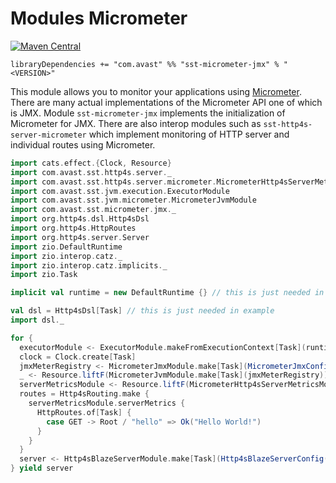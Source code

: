 # Modules Micrometer

[![Maven Central](https://img.shields.io/maven-central/v/com.avast/sst-micrometer-jmx_2.12)](https://repo1.maven.org/maven2/com/avast/sst-micrometer-jmx_2.12/)

`libraryDependencies += "com.avast" %% "sst-micrometer-jmx" % "<VERSION>"`

This module allows you to monitor your applications using [Micrometer](https://micrometer.io). There are many actual implementations of 
the Micrometer API one of which is JMX. Module `sst-micrometer-jmx` implements the initialization of Micrometer for JMX. There are also
interop modules such as `sst-http4s-server-micrometer` which implement monitoring of HTTP server and individual routes using Micrometer.

```scala mdoc
import cats.effect.{Clock, Resource}
import com.avast.sst.http4s.server._
import com.avast.sst.http4s.server.micrometer.MicrometerHttp4sServerMetricsModule
import com.avast.sst.jvm.execution.ExecutorModule
import com.avast.sst.jvm.micrometer.MicrometerJvmModule
import com.avast.sst.micrometer.jmx._
import org.http4s.dsl.Http4sDsl
import org.http4s.HttpRoutes
import org.http4s.server.Server
import zio.DefaultRuntime
import zio.interop.catz._
import zio.interop.catz.implicits._
import zio.Task

implicit val runtime = new DefaultRuntime {} // this is just needed in example

val dsl = Http4sDsl[Task] // this is just needed in example
import dsl._

for {
  executorModule <- ExecutorModule.makeFromExecutionContext[Task](runtime.Platform.executor.asEC)
  clock = Clock.create[Task]
  jmxMeterRegistry <- MicrometerJmxModule.make[Task](MicrometerJmxConfig("com.avast"))
  _ <- Resource.liftF(MicrometerJvmModule.make[Task](jmxMeterRegistry))
  serverMetricsModule <- Resource.liftF(MicrometerHttp4sServerMetricsModule.make[Task](jmxMeterRegistry, clock))
  routes = Http4sRouting.make {
    serverMetricsModule.serverMetrics {
      HttpRoutes.of[Task] {
        case GET -> Root / "hello" => Ok("Hello World!")
      }
    } 
  }
  server <- Http4sBlazeServerModule.make[Task](Http4sBlazeServerConfig("127.0.0.1", 0), routes, executorModule.executionContext)
} yield server
```
